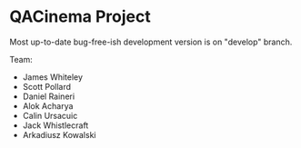 # QACinema Project

Most up-to-date bug-free-ish development version is on "develop" branch.

Team:
- James Whiteley
- Scott Pollard
- Daniel Raineri
- Alok Acharya
- Calin Ursacuic
- Jack Whistlecraft
- Arkadiusz Kowalski
